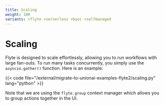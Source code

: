 ```yaml
---
title: Scaling
weight: 100
variants: +flyte +serverless +byoc +selfmanaged
---
```


# Scaling

Flyte is designed to scale effortlessly, allowing you to run workflows with large fan-outs.
To run many tasks concurrently, you simply use the `asyncio.gather()` function.
Here is an example:

{{< code file="/external/migrate-to-unionai-examples-flyte2/scaling.py" lang="python" >}}

Note that we are using the `flyte.group` context manager which allows you to group actions together in the UI.
